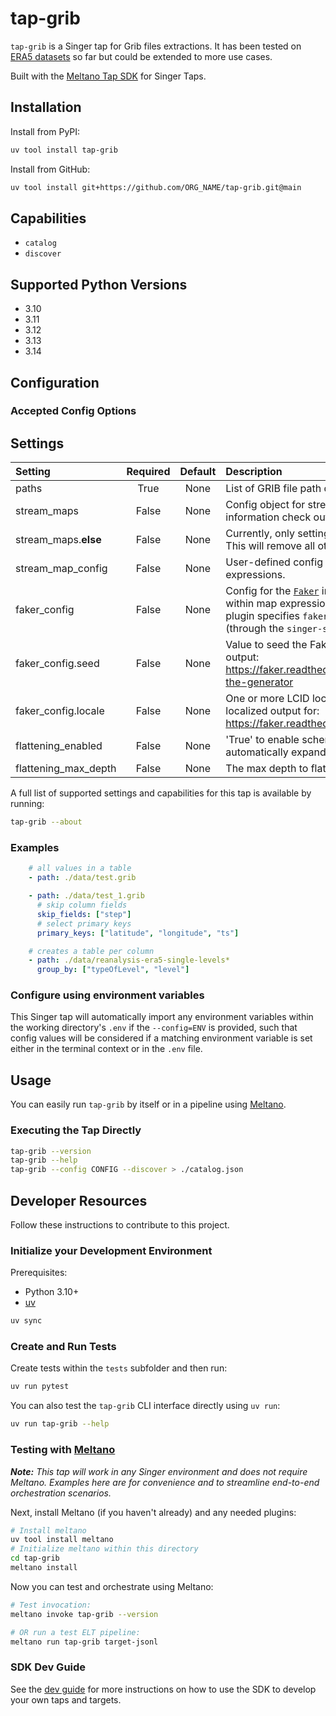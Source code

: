 # tap-grib

`tap-grib` is a Singer tap for Grib files extractions. It has been tested on [ERA5 datasets](https://cds.climate.copernicus.eu/datasets/reanalysis-era5-single-levels?tab=download) so far but could be extended to more use cases.

Built with the [Meltano Tap SDK](https://sdk.meltano.com) for Singer Taps.

## Installation

Install from PyPI:

```bash
uv tool install tap-grib
```

Install from GitHub:

```bash
uv tool install git+https://github.com/ORG_NAME/tap-grib.git@main
```

## Capabilities

- `catalog`
- `discover`

## Supported Python Versions

- 3.10
- 3.11
- 3.12
- 3.13
- 3.14


## Configuration

### Accepted Config Options


## Settings

| Setting | Required | Default | Description |
|:--------|:--------:|:-------:|:------------|
| paths | True | None | List of GRIB file path definitions. |
| stream_maps | False | None | Config object for stream maps capability. For more information check out [Stream Maps](https://sdk.meltano.com/en/latest/stream_maps.html). |
| stream_maps.__else__ | False | None | Currently, only setting this to `__NULL__` is supported. This will remove all other streams. |
| stream_map_config | False | None | User-defined config values to be used within map expressions. |
| faker_config | False | None | Config for the [`Faker`](https://faker.readthedocs.io/en/master/) instance variable `fake` used within map expressions. Only applicable if the plugin specifies `faker` as an additional dependency (through the `singer-sdk` `faker` extra or directly). |
| faker_config.seed | False | None | Value to seed the Faker generator for deterministic output: https://faker.readthedocs.io/en/master/#seeding-the-generator |
| faker_config.locale | False | None | One or more LCID locale strings to produce localized output for: https://faker.readthedocs.io/en/master/#localization |
| flattening_enabled | False | None | 'True' to enable schema flattening and automatically expand nested properties. |
| flattening_max_depth | False | None | The max depth to flatten schemas. |

A full list of supported settings and capabilities for this tap is available by running:

```bash
tap-grib --about
```

### Examples

```yaml
    # all values in a table
    - path: ./data/test.grib

    - path: ./data/test_1.grib
      # skip column fields
      skip_fields: ["step"]
      # select primary keys
      primary_keys: ["latitude", "longitude", "ts"]

    # creates a table per column
    - path: ./data/reanalysis-era5-single-levels*
      group_by: ["typeOfLevel", "level"]
```

### Configure using environment variables

This Singer tap will automatically import any environment variables within the working directory's
`.env` if the `--config=ENV` is provided, such that config values will be considered if a matching
environment variable is set either in the terminal context or in the `.env` file.

## Usage

You can easily run `tap-grib` by itself or in a pipeline using [Meltano](https://meltano.com/).

### Executing the Tap Directly

```bash
tap-grib --version
tap-grib --help
tap-grib --config CONFIG --discover > ./catalog.json
```

## Developer Resources

Follow these instructions to contribute to this project.

### Initialize your Development Environment

Prerequisites:

- Python 3.10+
- [uv](https://docs.astral.sh/uv/)

```bash
uv sync
```

### Create and Run Tests

Create tests within the `tests` subfolder and
then run:

```bash
uv run pytest
```

You can also test the `tap-grib` CLI interface directly using `uv run`:

```bash
uv run tap-grib --help
```

### Testing with [Meltano](https://www.meltano.com)

_**Note:** This tap will work in any Singer environment and does not require Meltano.
Examples here are for convenience and to streamline end-to-end orchestration scenarios._

<!--
Developer TODO:
Your project comes with a custom `meltano.yml` project file already created. Open the `meltano.yml` and follow any "TODO" items listed in
the file.
-->

Next, install Meltano (if you haven't already) and any needed plugins:

```bash
# Install meltano
uv tool install meltano
# Initialize meltano within this directory
cd tap-grib
meltano install
```

Now you can test and orchestrate using Meltano:

```bash
# Test invocation:
meltano invoke tap-grib --version

# OR run a test ELT pipeline:
meltano run tap-grib target-jsonl
```

### SDK Dev Guide

See the [dev guide](https://sdk.meltano.com/en/latest/dev_guide.html) for more instructions on how to use the SDK to
develop your own taps and targets.
